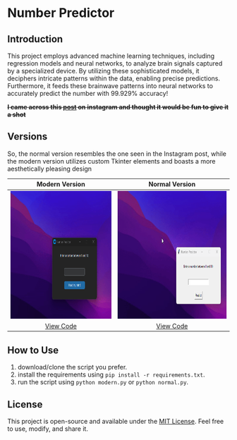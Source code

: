 # Number Predictor

## Introduction
This project employs advanced machine learning techniques, including regression models and neural networks, to analyze brain signals captured by a specialized device. By utilizing these sophisticated models, it deciphers intricate patterns within the data, enabling precise predictions. Furthermore, it feeds these brainwave patterns into neural networks to accurately predict the number with 99.929% accuracy!

**~~I came across this [post](https://www.instagram.com/reel/Cw60gVarAaI/?utm_source=ig_web_copy_link&igshid=MzRlODBiNWFlZA==) on instagram and thought it would be fun to give it a shot~~**

## Versions

So, the normal version resembles the one seen in the Instagram post, while the modern version utilizes custom Tkinter elements and boasts a more aesthetically pleasing design

<div align="center">

| **Modern Version** | **Normal Version** |
|:---:|:---:|
| <img src="modern.gif" height="290"> | <img src="normal.gif" height="290"> |
| [View Code](modern.py) | [View Code](normal.py) |

</div>

## How to Use

1. download/clone the script you prefer.
2. install the requirements using `pip install -r requirements.txt`.
3. run the script using `python modern.py` or `python normal.py`.


## License

This project is open-source and available under the [MIT License](LICENSE). Feel free to use, modify, and share it.
